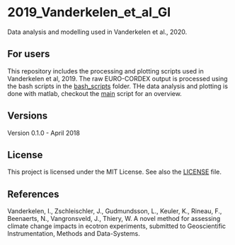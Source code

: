 # 2019_Vanderkelen_et_al_GI

Data analysis and modelling used in Vanderkelen et al., 2020. 


## For users
This repository includes the processing and plotting scripts used in Vanderkelen et al, 2019. 
The raw EURO-CORDEX output is processed using the bash scripts in the [bash_scripts](/bash_scripts) folder. 
THe data analysis and plotting is done with matlab, checkout the [main](main.m) script for an overview. 

## Versions
Version 0.1.0 - April 2018  

## License
This project is licensed under the MIT License. See also the 
[LICENSE](LICENSE) 
file.

## References
Vanderkelen, I., Zschleischler, J., Gudmundsson, L., Keuler, K., Rineau, F., Beenaerts, N., Vangronsveld, J., Thiery, W. A novel method for assessing climate change impacts in ecotron experiments, submitted to Geoscientific Instrumentation, Methods and Data-Systems.     

